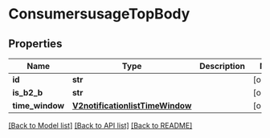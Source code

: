 # ConsumersusageTopBody

## Properties
Name | Type | Description | Notes
------------ | ------------- | ------------- | -------------
**id** | **str** |  | [optional] 
**is_b2_b** | **str** |  | [optional] 
**time_window** | [**V2notificationlistTimeWindow**](V2notificationlistTimeWindow.md) |  | [optional] 

[[Back to Model list]](../README.md#documentation-for-models) [[Back to API list]](../README.md#documentation-for-api-endpoints) [[Back to README]](../README.md)

